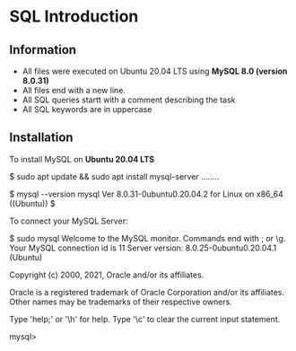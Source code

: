 # SQL Introduction

## Information

* All files were executed on Ubuntu 20.04 LTS using **MySQL 8.0 (version 8.0.31)**
* All files end with a new line.
* All SQL queries startt with a comment describing the task
* All SQL keywords are in uppercase

## Installation

To install MySQL on **Ubuntu 20.04 LTS**

$ sudo apt update && sudo apt install mysql-server
........

$ mysql --version
mysql  Ver 8.0.31-0ubuntu0.20.04.2 for Linux on x86_64 ((Ubuntu))
$

To connect your MySQL Server:

$ sudo mysql
Welcome to the MySQL monitor.  Commands end with ; or \g.
Your MySQL connection id is 11
Server version: 8.0.25-0ubuntu0.20.04.1 (Ubuntu)

Copyright (c) 2000, 2021, Oracle and/or its affiliates.

Oracle is a registered trademark of Oracle Corporation and/or its
affiliates. Other names may be trademarks of their respective
owners.

Type 'help;' or '\h' for help. Type '\c' to clear the current input statement.

mysql>
